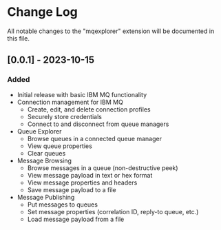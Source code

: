 # Change Log

All notable changes to the "mqexplorer" extension will be documented in this file.

## [0.0.1] - 2023-10-15

### Added
- Initial release with basic IBM MQ functionality
- Connection management for IBM MQ
  - Create, edit, and delete connection profiles
  - Securely store credentials
  - Connect to and disconnect from queue managers
- Queue Explorer
  - Browse queues in a connected queue manager
  - View queue properties
  - Clear queues
- Message Browsing
  - Browse messages in a queue (non-destructive peek)
  - View message payload in text or hex format
  - View message properties and headers
  - Save message payload to a file
- Message Publishing
  - Put messages to queues
  - Set message properties (correlation ID, reply-to queue, etc.)
  - Load message payload from a file